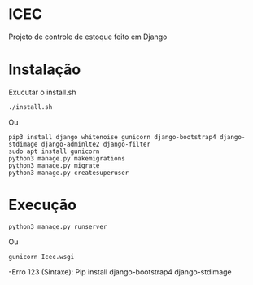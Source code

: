 # ICEC

Projeto de controle de estoque feito em Django

# Instalação

Exucutar o install.sh

```
./install.sh
```

Ou 

```
pip3 install django whitenoise gunicorn django-bootstrap4 django-stdimage django-adminlte2 django-filter
sudo apt install gunicorn
python3 manage.py makemigrations
python3 manage.py migrate
python3 manage.py createsuperuser
```

# Execução

```
python3 manage.py runserver
```

Ou

```
gunicorn Icec.wsgi
```


-Erro 123 (Sintaxe): Pip install django-bootstrap4 django-stdimage
